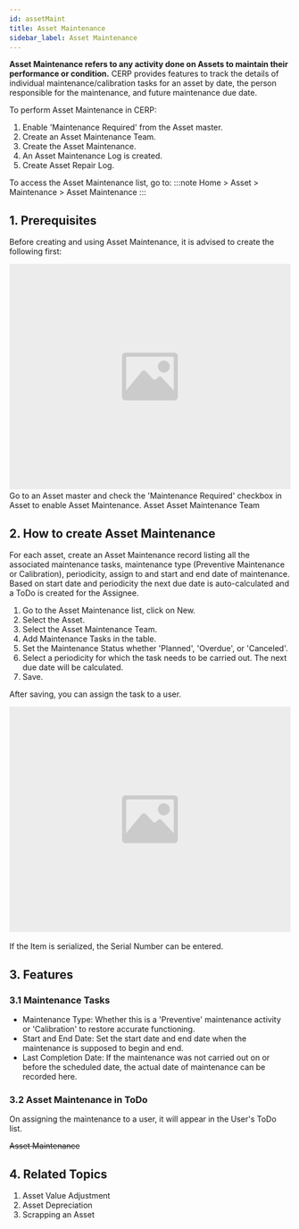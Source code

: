 ```yaml
---
id: assetMaint
title: Asset Maintenance
sidebar_label: Asset Maintenance
---
```


**Asset Maintenance refers to any activity done on Assets to maintain their performance or condition.**
CERP provides features to track the details of individual maintenance/calibration tasks for an asset by date, the person responsible for the maintenance, and future maintenance due date.

To perform Asset Maintenance in CERP:

1. Enable 'Maintenance Required' from the Asset master.
2. Create an Asset Maintenance Team.
3. Create the Asset Maintenance.
4. An Asset Maintenance Log is created.
5. Create Asset Repair Log.

To access the Asset Maintenance list, go to:
:::note
Home > Asset > Maintenance > Asset Maintenance
:::

## 1. Prerequisites

Before creating and using Asset Maintenance, it is advised to create the following first:

![image](images/image.jpg)
Go to an Asset master and check the 'Maintenance Required' checkbox in Asset to enable Asset Maintenance. Asset
Asset Maintenance Team

## 2. How to create Asset Maintenance

For each asset, create an Asset Maintenance record listing all the associated maintenance tasks, maintenance type (Preventive Maintenance or Calibration), periodicity, assign to and start and end date of maintenance. Based on start date and periodicity the next due date is auto-calculated and a ToDo is created for the Assignee.

1. Go to the Asset Maintenance list, click on New.
1. Select the Asset.
1. Select the Asset Maintenance Team.
1. Add Maintenance Tasks in the table.
1. Set the Maintenance Status whether 'Planned', 'Overdue', or 'Canceled'.
1. Select a periodicity for which the task needs to be carried out. The next due date will be calculated.
1. Save.

After saving, you can assign the task to a user.

![image](images/image.jpg)

If the Item is serialized, the Serial Number can be entered.

## 3. Features

### 3.1 Maintenance Tasks

- Maintenance Type: Whether this is a 'Preventive' maintenance activity or 'Calibration' to restore accurate functioning.
- Start and End Date: Set the start date and end date when the maintenance is supposed to begin and end.
- Last Completion Date: If the maintenance was not carried out on or before the scheduled date, the actual date of maintenance can be recorded here.

### 3.2 Asset Maintenance in ToDo

On assigning the maintenance to a user, it will appear in the User's ToDo list.

~~Asset Maintenance~~

## 4. Related Topics

1. Asset Value Adjustment
1. Asset Depreciation
1. Scrapping an Asset
